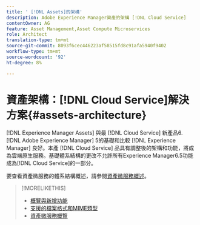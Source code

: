 ```yaml
---
title: ' [!DNL Assets]的架構'
description: Adobe Experience Manager資產的架構 [!DNL Cloud Service]
contentOwner: AG
feature: Asset Management,Asset Compute Microservices
role: Architect
translation-type: tm+mt
source-git-commit: 8093f6cec446223af58515fd8c91afa5940f9402
workflow-type: tm+mt
source-wordcount: '92'
ht-degree: 8%

---
```



# 資產架構：[!DNL Cloud Service]解決方案{#assets-architecture}

[!DNL Experience Manager Assets] 與最 [!DNL Cloud Service] 新產品6. [!DNL Adobe Experience Manager] 5的基礎和比較 [!DNL Experience Manager] 良好。本產 [!DNL Cloud Service] 品具有調整後的架構和功能，將成為雲端原生服務。基礎體系結構的更改不允許所有Experience Manager6.5功能成為[!DNL Cloud Service]的一部分。

要查看資產微服務的體系結構概述，請參閱[資產微服務概述](asset-microservices-overview.md#asset-microservices-architecture)。

>[!MORELIKETHIS]
>
>* [概覽與新增功能](/help/assets/overview.md)
>* [支援的檔案格式和MIME類型](file-format-support.md)
>* [資產微服務概覽](asset-microservices-overview.md)

